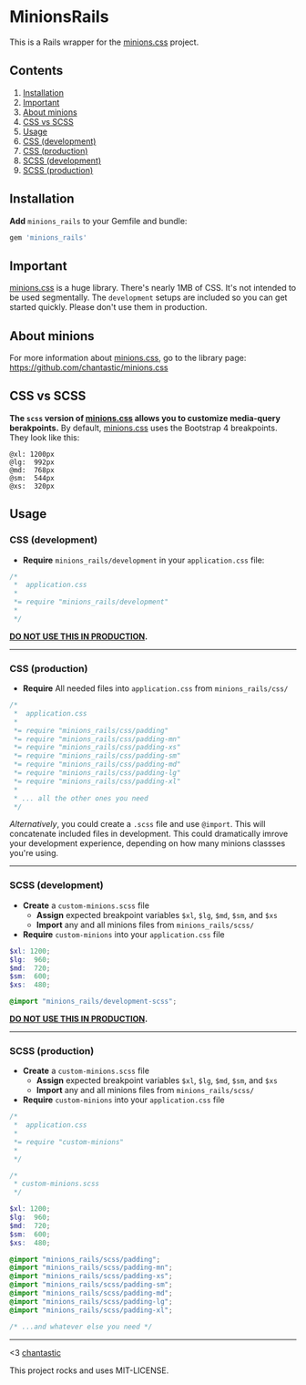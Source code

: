 # MinionsRails

This is a Rails wrapper for the [minions.css](https://github.com/chantastic/minions.css) project.

## Contents
1. [Installation](#installation)
1. [Important](#important)
1. [About minions](#about-minions)
1. [CSS vs SCSS](#css-vs-scss)
1. [Usage](#usage)
  1. [CSS (development)](#css-development)
  1. [CSS (production)](#css-production)
  1. [SCSS (development)](#scss-development)
  1. [SCSS (production)](#scss-production)

## Installation
**Add** `minions_rails` to your Gemfile and bundle:

```ruby
gem 'minions_rails'
```

## Important
[minions.css](https://github.com/chantastic/minions.css) is a huge library. There's nearly 1MB of CSS. It's not intended to be used segmentally. The `development` setups are included so you can get started quickly. Please don't use them in production.

## About minions
For more information about [minions.css](https://github.com/chantastic/minions.css), go to the library page: https://github.com/chantastic/minions.css

## CSS vs SCSS
**The `scss` version of [minions.css](https://github.com/chantastic/minions.css) allows you to customize media-query berakpoints.** By default, [minions.css](https://github.com/chantastic/minions.css) uses the Bootstrap 4 breakpoints. They look like this:

```
@xl: 1200px
@lg:  992px
@md:  768px
@sm:  544px
@xs:  320px
```

## Usage

### CSS (development)
* **Require** `minions_rails/development` in your `application.css` file:

```css
/*
 *  application.css
 *
 *= require "minions_rails/development"
 *
 */
```

**[DO NOT USE THIS IN PRODUCTION](#important).**

---

### CSS (production)
* **Require** All needed files into `application.css` from `minions_rails/css/`

```css
/*
 *  application.css
 *
 *= require "minions_rails/css/padding"
 *= require "minions_rails/css/padding-mn"
 *= require "minions_rails/css/padding-xs"
 *= require "minions_rails/css/padding-sm"
 *= require "minions_rails/css/padding-md"
 *= require "minions_rails/css/padding-lg"
 *= require "minions_rails/css/padding-xl"
 *
 * ... all the other ones you need
 */
```

*Alternatively*, you could create a `.scss` file and use `@import`. This will concatenate included files in development. This could dramatically imrove your development experience, depending on how many minions classses you're using.

---

### SCSS (development)

* **Create** a `custom-minions.scss` file
  + **Assign** expected breakpoint variables `$xl`, `$lg`, `$md`, `$sm`, and `$xs`
  + **Import** any and all minions files from `minions_rails/scss/`
* **Require** `custom-minions` into your `application.css` file

```scss
$xl: 1200;
$lg:  960;
$md:  720;
$sm:  600;
$xs:  480;

@import "minions_rails/development-scss";
```

**[DO NOT USE THIS IN PRODUCTION](#important).**

---

### SCSS (production)

* **Create** a `custom-minions.scss` file
  + **Assign** expected breakpoint variables `$xl`, `$lg`, `$md`, `$sm`, and `$xs`
  + **Import** any and all minions files from `minions_rails/scss/`
* **Require** `custom-minions` into your `application.css` file

```css
/*
 *  application.css
 *
 *= require "custom-minions"
 *
 */
```

```scss
/*
 * custom-minions.scss
 */

$xl: 1200;
$lg:  960;
$md:  720;
$sm:  600;
$xs:  480;

@import "minions_rails/scss/padding";
@import "minions_rails/scss/padding-mn";
@import "minions_rails/scss/padding-xs";
@import "minions_rails/scss/padding-sm";
@import "minions_rails/scss/padding-md";
@import "minions_rails/scss/padding-lg";
@import "minions_rails/scss/padding-xl";

/* ...and whatever else you need */
```

---

<3 [chantastic](http://twitter.com/chantastic)

This project rocks and uses MIT-LICENSE.
